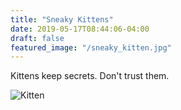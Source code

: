 ```yaml
---
title: "Sneaky Kittens"
date: 2019-05-17T08:44:06-04:00
draft: false
featured_image: "/sneaky_kitten.jpg"
---
```


Kittens keep secrets.  Don't trust them.

![Kitten](/sneaky_kitten.jpg)